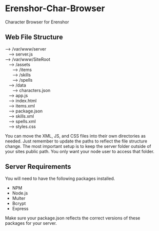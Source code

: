 # Erenshor-Char-Browser
Character Browser for Erenshor

## Web File Structure
--> /var/www/server   
&nbsp;&nbsp;&nbsp;--> server.js   
--> /var/www/SiteRoot     
&nbsp;&nbsp;&nbsp;--> /assets   
&nbsp;&nbsp;&nbsp;&nbsp;&nbsp;&nbsp;--> /items   
&nbsp;&nbsp;&nbsp;&nbsp;&nbsp;&nbsp;--> /skills   
&nbsp;&nbsp;&nbsp;&nbsp;&nbsp;&nbsp;--> /spells   
&nbsp;&nbsp;&nbsp;--> /data   
&nbsp;&nbsp;&nbsp;&nbsp;&nbsp;&nbsp;--> characters.json   
&nbsp;&nbsp;&nbsp;--> app.js   
&nbsp;&nbsp;&nbsp;--> index.html   
&nbsp;&nbsp;&nbsp;--> items.xml   
&nbsp;&nbsp;&nbsp;--> package.json   
&nbsp;&nbsp;&nbsp;--> skills.xml   
&nbsp;&nbsp;&nbsp;--> spells.xml   
&nbsp;&nbsp;&nbsp;--> styles.css   

You can move the XML, JS, and CSS files into their own directories as needed. Just remember to update the paths to reflect the file structure change. The most important setup is to keep the server folder outside of your sites public path. You only want your node user to access that folder.

## Server Requirements
You will need to have the following packages installed.
- NPM
- Node.js
- Multer
- Bcrypt
- Express

Make sure your package.json reflects the correct versions of these packages for your server.

